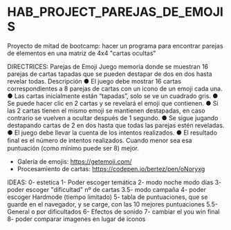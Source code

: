 # HAB_PROJECT_PAREJAS_DE_EMOJIS

Proyecto de mitad de bootcamp: hacer un programa para encontrar parejas de elementos en una matriz de 4x4 "cartas ocultas"

DIRECTRICES:
Parejas de Emoji
Juego memoria donde se muestran 16 parejas de cartas
tapadas que se pueden destapar de dos en dos hasta
revelar todas.
Descripción
● El juego debe mostrar 16 cartas correspondientes a 8 parejas de
cartas con un icono de un emoji cada una.
● Las cartas inicialmente están “tapadas”, solo se ve un cuadrado gris.
● Se puede hacer clic en 2 cartas y se revelará el emoji que contienen.
● Si las 2 cartas tienen el mismo emoji se mantienen destapadas, en
caso contrario se vuelven a ocultar después de 1 segundo.
● Se sigue jugando destapando cartas de 2 en dos hasta que todas las
parejas estén reveladas.
● El juego debe llevar la cuenta de los intentos realizados.
● El resultado ﬁnal es el número de intentos realizados. Cuando
menor sea esa puntuación (como mínimo puede ser 8) mejor.

- Galería de emojis:
  https://getemoji.com/
- Procesamiento de cartas:
  https://codepen.io/bertez/pen/oNoryxg

IDEAS:
0- estetica
1- Poder escoger temática
2- modo noche modo días
3- poder escoger "dificultad" nº de cartas
3.5- modo campaña
4- poder escoger Hardmode (tiempo limitado)
5- tabla de puntuaciones, que se guarde en el navegador, y se carge, con las 10 mejores puntuaciones
5.5- General o por dificultados
6- Efectos de sonido
7- cambiar el you win final
8- poder comparar imagenes en lugar de iconos
